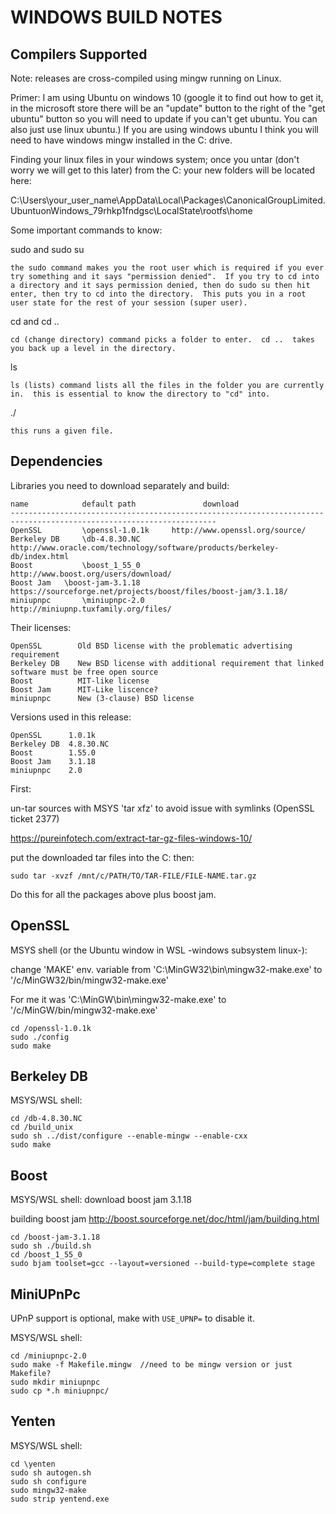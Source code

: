 WINDOWS BUILD NOTES
===================


Compilers Supported
-------------------
Note: releases are cross-compiled using mingw running on Linux.

Primer:
I am using Ubuntu on windows 10 (google it to find out how to get it, in the microsoft store there will be an "update" button to the right of the "get ubuntu" button so you will need to update if you can't get ubuntu.  You can also just use linux ubuntu.)
If you are using windows ubuntu I think you will need to have windows mingw installed in the C: drive.

Finding your linux files in your windows system; once you untar (don't worry we will get to this later) from the C: your new folders will be located here:

C:\Users\your_user_name\AppData\Local\Packages\CanonicalGroupLimited.UbuntuonWindows_79rhkp1fndgsc\LocalState\rootfs\home

Some important commands to know:

sudo and sudo su
	
	the sudo command makes you the root user which is required if you ever try something and it says "permission denied".  If you try to cd into a directory and it says permission denied, then do sudo su then hit enter, then try to cd into the directory.  This puts you in a root user state for the rest of your session (super user).
cd and cd ..

	cd (change directory) command picks a folder to enter.  cd ..  takes you back up a level in the directory.
	
ls

	ls (lists) command lists all the files in the folder you are currently in.  this is essential to know the directory to "cd" into.
./

	this runs a given file.


Dependencies
------------
Libraries you need to download separately and build:

	name            default path               download
	--------------------------------------------------------------------------------------------------------------------
	OpenSSL         \openssl-1.0.1k		http://www.openssl.org/source/
	Berkeley DB     \db-4.8.30.NC		http://www.oracle.com/technology/software/products/berkeley-db/index.html
	Boost           \boost_1_55_0		http://www.boost.org/users/download/
	Boost Jam	\boost-jam-3.1.18	https://sourceforge.net/projects/boost/files/boost-jam/3.1.18/
	miniupnpc       \miniupnpc-2.0		http://miniupnp.tuxfamily.org/files/

Their licenses:

	OpenSSL        Old BSD license with the problematic advertising requirement
	Berkeley DB    New BSD license with additional requirement that linked software must be free open source
	Boost          MIT-like license
	Boost Jam      MIT-Like liscence?
	miniupnpc      New (3-clause) BSD license

Versions used in this release:

	OpenSSL      1.0.1k
	Berkeley DB  4.8.30.NC
	Boost        1.55.0
	Boost Jam    3.1.18
	miniupnpc    2.0

First:

un-tar sources with MSYS 'tar xfz' to avoid issue with symlinks (OpenSSL ticket 2377)

https://pureinfotech.com/extract-tar-gz-files-windows-10/

put the downloaded tar files into the C: then:

	sudo tar -xvzf /mnt/c/PATH/TO/TAR-FILE/FILE-NAME.tar.gz 
	
Do this for all the packages above plus boost jam.

OpenSSL
-------
MSYS shell (or the Ubuntu window in WSL -windows subsystem linux-):	
	
change 'MAKE' env. variable from 'C:\MinGW32\bin\mingw32-make.exe' to '/c/MinGW32/bin/mingw32-make.exe'

For me it was 'C:\MinGW\bin\mingw32-make.exe' to '/c/MinGW/bin/mingw32-make.exe'

	cd /openssl-1.0.1k
	sudo ./config
	sudo make

Berkeley DB
-----------
MSYS/WSL shell:

	cd /db-4.8.30.NC
	cd /build_unix
	sudo sh ../dist/configure --enable-mingw --enable-cxx
	sudo make

Boost
-----
MSYS/WSL shell:
download boost jam 3.1.18

building boost jam http://boost.sourceforge.net/doc/html/jam/building.html

	cd /boost-jam-3.1.18
	sudo sh ./build.sh
	cd /boost_1_55_0
	sudo bjam toolset=gcc --layout=versioned --build-type=complete stage

MiniUPnPc
---------
UPnP support is optional, make with `USE_UPNP=` to disable it.

MSYS/WSL shell:

	cd /miniupnpc-2.0
	sudo make -f Makefile.mingw  //need to be mingw version or just Makefile?
	sudo mkdir miniupnpc
	sudo cp *.h miniupnpc/

Yenten
-------
MSYS/WSL shell:

	cd \yenten
	sudo sh autogen.sh
	sudo sh configure
	sudo mingw32-make
	sudo strip yentend.exe
